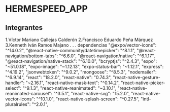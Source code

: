 # HERMESPEED_APP
## Integrantes
1.Víctor Mariano Callejas Calderón
2.Francisco Eduardo Peña Márquez
3.Kenneth Iván Ramos Majano
.
.
.
dependencias
        "@expo/vector-icons": "^14.0.2",
        "@react-native-community/datetimepicker": "^8.1.1",
        "@react-navigation/bottom-tabs": "^6.6.0",
        "@react-navigation/native": "^6.1.17",
        "@react-navigation/native-stack": "^6.10.0",
        "bcryptjs": "^2.4.3",
        "expo": "~51.0.18",
        "expo-image": "~1.12.13",
        "expo-status-bar": "~1.12.1",
        "express": "^4.19.2",
        "jsonwebtoken": "^9.0.2",
        "mongoose": "^8.5.3",
        "nodemailer": "^6.9.14",
        "react": "18.2.0",
        "react-native": "0.74.3",
        "react-native-gesture-handler": "~2.16.1",
        "react-native-mask-text": "^0.14.2",
        "react-native-picker-select": "^9.1.3",
        "react-native-reanimated": "~3.10.1",
        "react-native-reanimated-carousel": "^3.5.1",
        "react-native-svg": "15.2.0",
        "react-native-vector-icons": "^10.1.0",
        "react-native-splash-screen": "^0.27.5",
        "intl-pluralrules": "^2.0.1",
